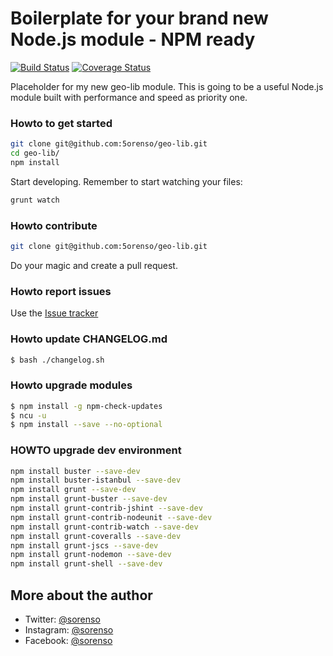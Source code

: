 # Boilerplate for your brand new Node.js module - NPM ready

[![Build Status](https://travis-ci.org/5orenso/geo-lib.svg?branch=master)](https://travis-ci.org/5orenso/geo-lib)
[![Coverage Status](https://coveralls.io/repos/github/5orenso/geo-lib/badge.svg?branch=master)](https://coveralls.io/github/5orenso/geo-lib?branch=master)

Placeholder for my new geo-lib module. This is going to be a useful Node.js module built with performance and speed as 
priority one.


### Howto to get started
```bash
git clone git@github.com:5orenso/geo-lib.git
cd geo-lib/
npm install
```

Start developing. Remember to start watching your files:
```bash 
grunt watch
```

### Howto contribute

```bash
git clone git@github.com:5orenso/geo-lib.git
```
Do your magic and create a pull request.


### Howto report issues
Use the [Issue tracker](https://github.com/5orenso/geo-lib/issues)


### Howto update CHANGELOG.md
```bash
$ bash ./changelog.sh
```

### Howto upgrade modules
```bash
$ npm install -g npm-check-updates
$ ncu -u
$ npm install --save --no-optional
```


### HOWTO upgrade dev environment
```bash
npm install buster --save-dev
npm install buster-istanbul --save-dev
npm install grunt --save-dev
npm install grunt-buster --save-dev
npm install grunt-contrib-jshint --save-dev
npm install grunt-contrib-nodeunit --save-dev
npm install grunt-contrib-watch --save-dev
npm install grunt-coveralls --save-dev
npm install grunt-jscs --save-dev
npm install grunt-nodemon --save-dev
npm install grunt-shell --save-dev
```


## More about the author

- Twitter: [@sorenso](https://twitter.com/sorenso)
- Instagram: [@sorenso](https://instagram.com/sorenso)
- Facebook: [@sorenso](https://facebook.com/sorenso)
